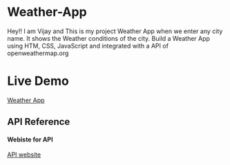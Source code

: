 # Weather-App

Hey!! I am Vijay and This is my project Weather App when we enter any city name. It shows the Weather conditions of the city.
Build a Weather App using HTM, CSS, JavaScript and integrated with a API of openweathermap.org
# Live Demo
[Weather App](https://weather-app-vijay.netlify.app/)

## API Reference
#### Webiste for API
[API website](https://openweathermap.org/)
